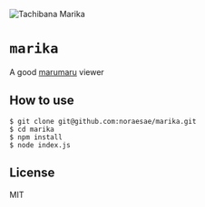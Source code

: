 ![Tachibana Marika](https://raw.githubusercontent.com/noraesae/marika/master/public/image/marika.jpg)

`marika`
========

A good [marumaru](http://marumaru.in/) viewer

How to use
----------

```
$ git clone git@github.com:noraesae/marika.git
$ cd marika
$ npm install
$ node index.js
```

License
-------

MIT

